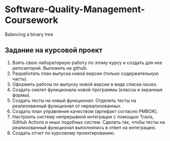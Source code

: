 # Software-Quality-Management-Coursework

Balancing a binary tree

## Задание на курсовой проект
1. Взять свою лабораторную работу по этому курсу и создать для нее
репозиторий. Выложить на github.
2. Разработать план выпуска новой версии (только содержательную часть).
3. Оформить работы по выпуску новой версии в виде списка issues.
4. Создать скелет функционала новой программы (классы и экранные
формы).
5. Создать тесты на новый функционал. Отделить тесты на реализованный
функционал от нереализованных.
6. Создать план управления качеством (артефакт согласно PMBOK).
7. Настроить систему непрерывной интеграции с помощью Travis, GitHub
Actions и иных подобных систем. Сделать так, чтобы тесты на
реализованный функционал выполнялись в ответ на интеграцию.
8. Создать отчет по курсовому проектированию.
